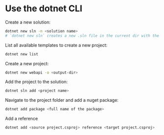 # Use the dotnet CLI

Create a new solution:

```sh
dotnet new sln -n <solution name>
# `dotnet new sln` creates a new .sln file in the current dir with the same name as the folder
```

List all available templates to create a new project:

```sh
dotnet new list
```

Create a new project:

```sh
dotnet new webapi -o <output-dir>
```

Add the project to the solution:

```sh
dotnet sln add <project name>
```

Navigate to the project folder and add a nuget package:

```sh
dotnet add package <full name of the package>
```

Add a reference

```sh
dotnet add <source project.csproj> reference <target project.csproj>
```
